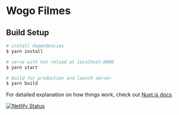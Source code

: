 # Wogo Filmes

## Build Setup

```bash
# install dependencies
$ yarn install

# serve with hot reload at localhost:8000
$ yarn start

# build for production and launch server
$ yarn build
```

For detailed explanation on how things work, check out [Nuxt.js docs](https://nuxtjs.org).

[![Netlify Status](https://api.netlify.com/api/v1/badges/70f96276-47bb-463c-8356-9b6efa69cd28/deploy-status)](https://app.netlify.com/sites/wogofilmes/deploys)
